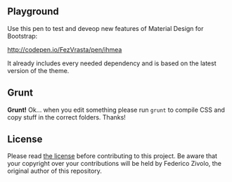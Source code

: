 ## Playground

Use this pen to test and deveop new features of Material Design for Bootstrap:

http://codepen.io/FezVrasta/pen/ihmea

It already includes every needed dependency and is based on the latest version of the theme.

## Grunt

**Grunt!** Ok... when you edit something please run `grunt` to compile CSS and copy stuff in the correct folders. Thanks!

## License

Please read [the license](https://github.com/FezVrasta/bootstrap-material-design/blob/master/LICENSE.md) before contributing to this project. Be aware that your copyright over your contributions will be held by Federico Zivolo, the original author of this repository.
